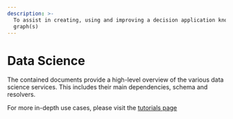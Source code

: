 ```yaml
---
description: >-
  To assist in creating, using and improving a decision application knowledge
  graph(s)
---
```


# Data Science

The contained documents provide a high-level overview of the various data science services.
This includes their main dependencies, schema and resolvers.

For more in-depth use cases, please visit the [tutorials page](https://github.com/maana-io/q-tutorials/tree/master)
